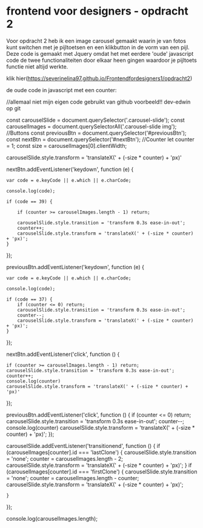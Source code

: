 # frontend voor designers - opdracht 2
Voor opdracht 2 heb ik een image carousel gemaakt waarin je van fotos kunt switchen met je pijltoetsen en een klikbutton in de vorm van een pijl. Deze code is gemaakt met Jquery omdat het met eerdere 'oude' javascript code de twee functionaliteiten door elkaar heen gingen waardoor je pijltoets functie niet altijd werkte. 


klik hier(https://severinelina97.github.io/Frontendfordesigners1/opdracht2)


de oude code in javascript met een counter:

//allemaal niet mijn eigen code gebruikt van github voorbeeld!! dev-edwin op git

const carouselSlide = document.querySelector('.carousel-slide');
const carouselImages = document.querySelectorAll('.carousel-slide img');
//Buttons
const previousBtn = document.querySelector('#previousBtn');
const nextBtn = document.querySelector('#nextBtn');
//Counter
let counter = 1;
const size = carouselImages[0].clientWidth;


carouselSlide.style.transform = 'translateX(' + (-size * counter) + 'px)'



nextBtn.addEventListener('keydown', function (e) {

    var code = e.keyCode || e.which || e.charCode;

    console.log(code);

    if (code == 39) {

        if (counter >= carouselImages.length - 1) return;

        carouselSlide.style.transition = 'transform 0.3s ease-in-out';
        counter++;
        carouselSlide.style.transform = 'translateX(' + (-size * counter) + 'px)';
    }
});

previousBtn.addEventListener('keydown', function (e) {

    var code = e.keyCode || e.which || e.charCode;

    console.log(code);

    if (code == 37) {
        if (counter <= 0) return;
        carouselSlide.style.transition = 'transform 0.3s ease-in-out';
        counter--;
        carouselSlide.style.transform = 'translateX(' + (-size * counter) + 'px)';
    }
});








nextBtn.addEventListener('click', function () {

    if (counter >= carouselImages.length - 1) return;
    carouselSlide.style.transition = 'transform 0.3s ease-in-out';
    counter++;
    console.log(counter)
    carouselSlide.style.transform = 'translateX(' + (-size * counter) + 'px)'

});

previousBtn.addEventListener('click', function () {
    if (counter <= 0) return;
    carouselSlide.style.transition = 'transform 0.3s ease-in-out';
    counter--;
    console.log(counter)
    carouselSlide.style.transform = 'translateX(' + (-size * counter) + 'px)';
});









carouselSlide.addEventListener('transitionend', function () {
    if (carouselImages[counter].id === 'lastClone') {
        carouselSlide.style.transition = 'none';
        counter = carouselImages.length - 2;
        carouselSlide.style.transform = 'translateX(' + (-size * counter) + 'px)';
    }
    if (carouselImages[counter].id === 'firstClone') {
        carouselSlide.style.transition = 'none';
        counter = carouselImages.length - counter;
        carouselSlide.style.transform = 'translateX(' + (-size * counter) + 'px)';

    }
});

console.log(carouselImages.length);

